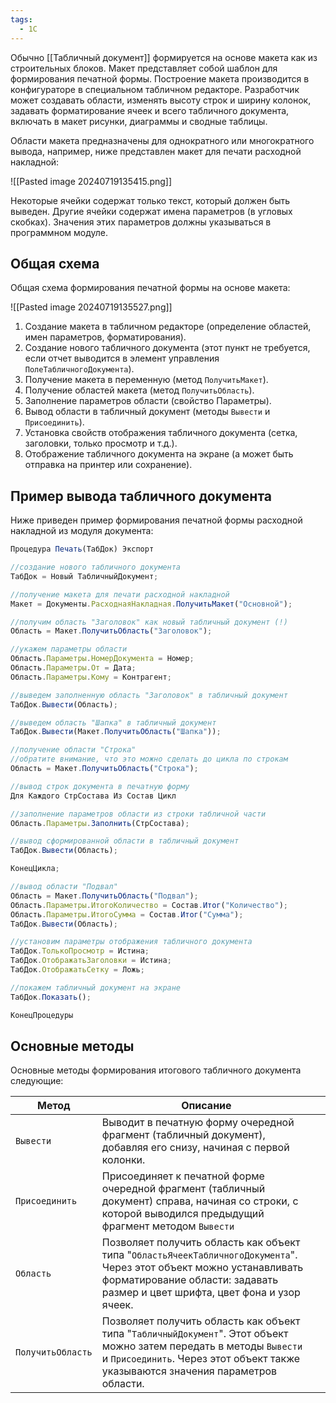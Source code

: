 ```yaml
---
tags:
  - 1С
---
```

Обычно [[Табличный документ]] формируется на основе макета как из строительных блоков. Макет представляет собой шаблон для формирования печатной формы. Построение макета производится в конфигураторе в специальном табличном редакторе. Разработчик может создавать области, изменять высоту строк и ширину колонок, задавать форматирование ячеек и всего табличного документа, включать в макет рисунки, диаграммы и сводные таблицы.

Области макета предназначены для однократного или многократного вывода, например, ниже представлен макет для печати расходной накладной:

![[Pasted image 20240719135415.png]]

Некоторые ячейки содержат только текст, который должен быть выведен. Другие ячейки содержат имена параметров (в угловых скобках). Значения этих параметров должны указываться в программном модуле.

## Общая схема

Общая схема формирования печатной формы на основе макета:

![[Pasted image 20240719135527.png]]

1. Создание макета в табличном редакторе (определение областей, имен параметров, форматирования).
2. Создание нового табличного документа (этот пункт не требуется, если отчет выводится в элемент управления `ПолеТабличногоДокумента`).
3. Получение макета в переменную (метод `ПолучитьМакет`).
4. Получение областей макета (метод `ПолучитьОбласть`).
5. Заполнение параметров области (свойство Параметры).
6. Вывод области в табличный документ (методы `Вывести` и `Присоединить`).
7. Установка свойств отображения табличного документа (сетка, заголовки, только просмотр и т.д.).
8. Отображение табличного документа на экране (а может быть отправка на принтер или сохранение).

## **Пример вывода табличного документа**

Ниже приведен пример формирования печатной формы расходной накладной из модуля документа:


```js
Процедура Печать(ТабДок) Экспорт

//создание нового табличного документа  
ТабДок = Новый ТабличныйДокумент;

//получение макета для печати расходной накладной  
Макет = Документы.РасходнаяНакладная.ПолучитьМакет("Основной");

//получим область "Заголовок" как новый табличный документ (!)  
Область = Макет.ПолучитьОбласть("Заголовок");

//укажем параметры области  
Область.Параметры.НомерДокумента = Номер;  
Область.Параметры.От = Дата;  
Область.Параметры.Кому = Контрагент;

//выведем заполненную область "Заголовок" в табличный документ  
ТабДок.Вывести(Область);

//выведем область "Шапка" в табличный документ  
ТабДок.Вывести(Макет.ПолучитьОбласть("Шапка"));

//получение области "Строка"  
//обратите внимание, что это можно сделать до цикла по строкам  
Область = Макет.ПолучитьОбласть("Строка");

//вывод строк документа в печатную форму  
Для Каждого СтрСостава Из Состав Цикл  

//заполнение параметров области из строки табличной части  
Область.Параметры.Заполнить(СтрСостава);  

//вывод сформированной области в табличный документ  
ТабДок.Вывести(Область);  

КонецЦикла;

//вывод области "Подвал"  
Область = Макет.ПолучитьОбласть("Подвал");  
Область.Параметры.ИтогоКоличество = Состав.Итог("Количество");  
Область.Параметры.ИтогоСумма = Состав.Итог("Сумма");  
ТабДок.Вывести(Область);

//установим параметры отображения табличного документа  
ТабДок.ТолькоПросмотр = Истина;  
ТабДок.ОтображатьЗаголовки = Истина;  
ТабДок.ОтображатьСетку = Ложь;  

//покажем табличный документ на экране  
ТабДок.Показать();

КонецПроцедуры
```
## Основные методы

Основные методы формирования итогового табличного документа следующие:

| **Метод**         | **Описание**                                                                                                                                                                                             |     |
| ----------------- | -------------------------------------------------------------------------------------------------------------------------------------------------------------------------------------------------------- | --- |
| `Вывести`         | Выводит в печатную форму очередной фрагмент (табличный документ), добавляя его снизу, начиная с первой колонки.                                                                                          |     |
| `Присоединить`    | Присоединяет к печатной форме очередной фрагмент (табличный документ) справа, начиная со строки, с которой выводился предыдущий фрагмент методом `Вывести`                                               |     |
| `Область`         | Позволяет получить область как объект типа "`ОбластьЯчеекТабличногоДокумента`". Через этот объект можно устанавливать форматирование области: задавать размер и цвет шрифта, цвет фона и узор ячеек.     |     |
| `ПолучитьОбласть` | Позволяет получить область как объект типа "`ТабличныйДокумент`". Этот объект можно затем передать в методы `Вывести` и `Присоединить`. Через этот объект также указываются значения параметров области. |     |